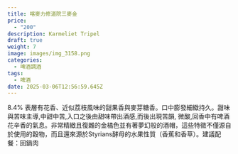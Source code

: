 ```yaml
---
title: 喀麥力修道院三麥金
price:
  - "200"
description: Karmeliet Tripel
draft: true
weight: 7
image: images/img_3158.png
categories:
  - 啤酒調酒
tags:
  - 啤酒
date: 2025-03-06T12:56:59.645Z
---
```

8.4% 表層有花香、近似荔枝風味的甜果香與麥芽糖香。口中膨發細緻持久。甜味與苦味主導,中甜中苦,入口之後由甜味帶出酒感,而後出現苦韻, 微酸,回香中有啤酒花辛香的氣息。非常精緻且復雜的金橘色並有著夢幻般的酒帽，這些特徵不僅源自於使用的穀物，而且還來源於Styrians酵母的水果性質（香蕉和香草）。建議配餐：回鍋肉